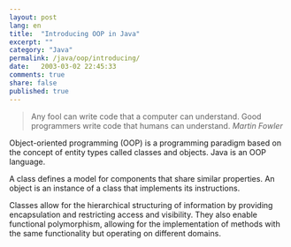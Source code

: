 ```yaml
---
layout: post
lang: en
title:  "Introducing OOP in Java"
excerpt: ""
category: "Java"
permalink: /java/oop/introducing/
date:   2003-03-02 22:45:33
comments: true
share: false
published: true
--- 
```


> Any fool can write code that a computer can understand. Good programmers write code that humans can understand.
> <cite>Martin Fowler</cite>

Object-oriented programming (OOP) is a programming paradigm based on the concept of entity types called classes and objects. Java is an OOP language.

A class defines a model for components that share similar properties. An object is an instance of a class that implements its instructions.

Classes allow for the hierarchical structuring of information by providing encapsulation and restricting access and visibility. They also enable functional polymorphism, allowing for the implementation of methods with the same functionality but operating on different domains.
